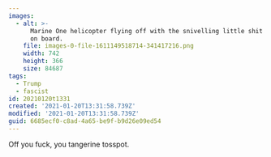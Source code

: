 ```yaml
---
images:
  - alt: >-
      Marine One helicopter flying off with the snivelling little shit (Trump)
      on board.
    file: images-0-file-1611149518714-341417216.png
    width: 742
    height: 366
    size: 84687
tags:
  - Trump
  - fascist
id: 20210120t1331
created: '2021-01-20T13:31:58.739Z'
modified: '2021-01-20T13:31:58.739Z'
guid: 6685ecf0-c8ad-4a65-be9f-b9d26e09ed54
---
```

Off you fuck, you tangerine tosspot.
